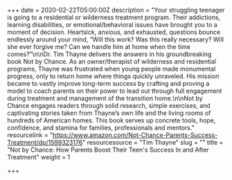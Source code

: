 +++
date = 2020-02-22T05:00:00Z
description = "Your struggling teenager is going to a residential or wilderness treatment program. Their addictions, learning disabilities, or emotional/behavioral issues have brought you to a moment of decision. Heartsick, anxious, and exhausted, questions bounce endlessly around your mind, “Will this work?  Was this really necessary? Will she ever forgive me?  Can we handle him at home when the time comes?”\n\nDr. Tim Thayne delivers the answers in his groundbreaking book Not by Chance. As an owner/therapist of wilderness and residential programs, Thayne was frustrated when young people made monumental progress, only to return home where things quickly unraveled. His mission became to vastly improve long-term success by crafting and proving a model to coach parents on their power to lead out through full engagement during treatment and management of the transition home.\n\nNot by Chance engages readers through solid research, simple exercises, and captivating stories taken from Thayne’s own life and the living rooms of hundreds of American homes. This book serves up concrete tools, hope, confidence, and stamina for families, professionals and mentors."
resourcelink = "https://www.amazon.com/Not-Chance-Parents-Success-Treatment/dp/1599323176"
resourcesource = "Tim Thayne"
slug = ""
title = "Not by Chance: How Parents Boost Their Teen's Success In and After Treatment"
weight = 1

+++
